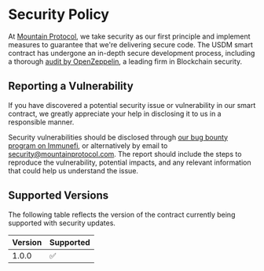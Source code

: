 # Security Policy

At [Mountain Protocol](https://mountainprotocol.com), we take security as our first principle and implement measures to guarantee that we're delivering secure code. The USDM smart contract has undergone an in-depth secure development process, including a thorough [audit by OpenZeppelin](https://github.com/mountainprotocol/audits), a leading firm in Blockchain security.

## Reporting a Vulnerability

If you have discovered a potential security issue or vulnerability in our smart contract, we greatly appreciate your help in disclosing it to us in a responsible manner.

Security vulnerabilities should be disclosed through [our bug bounty program on Immunefi](https://immunefi.com/bounty/mountainprotocol/), or alternatively by email to <security@mountainprotocol.com>. The report should include the steps to reproduce the vulnerability, potential impacts, and any relevant information that could help us understand the issue.

## Supported Versions

The following table reflects the version of the contract currently being supported with security updates.

| Version | Supported          |
| ------- | ------------------ |
| 1.0.0   | :white_check_mark: |

